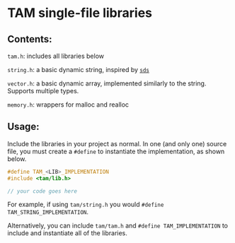 # TAM single-file libraries

## Contents:

`tam.h`: includes all libraries below

`string.h`: a basic dynamic string, inspired by [`sds`](https://github.com/antirez/sds)

`vector.h`: a basic dynamic array, implemented similarly to the string. Supports multiple types.

`memory.h`: wrappers for malloc and realloc

## Usage:
Include the libraries in your project as normal.
In one (and only one) source file, you must create a `#define` to instantiate the implementation, as shown below.

```c
#define TAM_<LIB>_IMPLEMENTATION
#include <tam/lib.h>

// your code goes here
```

For example, if using `tam/string.h` you would `#define TAM_STRING_IMPLEMENTATION`.

Alternatively, you can include `tam/tam.h` and `#define TAM_IMPLEMENTATION` to include and instantiate all of the libraries.
